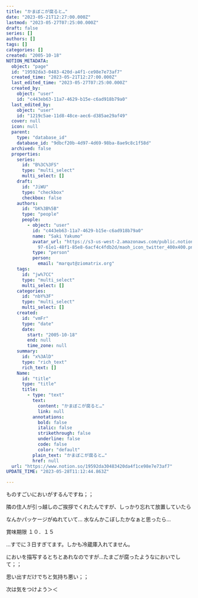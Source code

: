 ```yaml
---
title: "かまぼこが腐ると…"
date: "2023-05-21T12:27:00.000Z"
lastmod: "2023-05-27T07:25:00.000Z"
draft: false
series: []
authors: []
tags: []
categories: []
created: "2005-10-18"
NOTION_METADATA:
  object: "page"
  id: "19592da3-0483-420d-a4f1-ce98e7e73af7"
  created_time: "2023-05-21T12:27:00.000Z"
  last_edited_time: "2023-05-27T07:25:00.000Z"
  created_by:
    object: "user"
    id: "c443eb63-11a7-4629-b15e-c6ad918b79a0"
  last_edited_by:
    object: "user"
    id: "1219c5ae-11d8-48ce-aec6-d385ae29af49"
  cover: null
  icon: null
  parent:
    type: "database_id"
    database_id: "9dbcf20b-4d97-4d69-98ba-8ae9c8c1f58d"
  archived: false
  properties:
    series:
      id: "B%3C%3FS"
      type: "multi_select"
      multi_select: []
    draft:
      id: "JiWU"
      type: "checkbox"
      checkbox: false
    authors:
      id: "bK%3B%5B"
      type: "people"
      people:
        - object: "user"
          id: "c443eb63-11a7-4629-b15e-c6ad918b79a0"
          name: "Saki Yakumo"
          avatar_url: "https://s3-us-west-2.amazonaws.com/public.notion-static.com/3ad1c4\
            97-61e1-48f1-85e8-6acf4c4fdb2d/maoh_icon_twitter_400x400.png"
          type: "person"
          person:
            email: "marqut@ziomatrix.org"
    tags:
      id: "jw%7CC"
      type: "multi_select"
      multi_select: []
    categories:
      id: "nbY%3F"
      type: "multi_select"
      multi_select: []
    created:
      id: "vmFr"
      type: "date"
      date:
        start: "2005-10-18"
        end: null
        time_zone: null
    summary:
      id: "x%3AlD"
      type: "rich_text"
      rich_text: []
    Name:
      id: "title"
      type: "title"
      title:
        - type: "text"
          text:
            content: "かまぼこが腐ると…"
            link: null
          annotations:
            bold: false
            italic: false
            strikethrough: false
            underline: false
            code: false
            color: "default"
          plain_text: "かまぼこが腐ると…"
          href: null
  url: "https://www.notion.so/19592da30483420da4f1ce98e7e73af7"
UPDATE_TIME: "2023-05-28T11:12:44.863Z"

---
```

<link rel="stylesheet" href="https://cdn.jsdelivr.net/npm/katex@0.16.2/dist/katex.min.css" integrity="sha384-bYdxxUwYipFNohQlHt0bjN/LCpueqWz13HufFEV1SUatKs1cm4L6fFgCi1jT643X" crossorigin="anonymous">


ものすごいにおいがするんですね；；


隣の住人が引っ越しのご挨拶でくれたんですが、しっかり忘れて放置していたら


なんかパッケージがぬれていて… 水なんかこぼしたかなぁと思ったら…


賞味期限 １０．１５


…すでに３日すぎてます。しかも冷蔵庫入れてません。


においを描写するとちとあれなのですが…たまごが腐ったようなにおいでして；；


思い出すだけでちと気持ち悪い；；


次は気をつけよう＞＜

